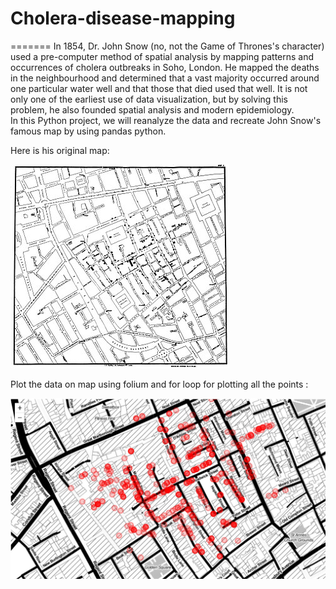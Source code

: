 # Cholera-disease-mapping
=======
In 1854, Dr. John Snow (no, not the Game of Thrones's character) used a pre-computer method of spatial analysis 
by mapping patterns and occurrences of cholera outbreaks in Soho, London. 
He mapped the deaths in the neighbourhood and determined that a vast majority occurred around one particular water well and that those that died used that well. 
It is not only one of the earliest use of data visualization, but by solving this problem, he also founded spatial analysis and modern epidemiology.  
In this Python project, we will reanalyze the data and recreate John Snow's famous map by using pandas python.

Here is his original map:

![alt text](https://github.com/Vincent3110/Cholera-disease-mapping/blob/main/img/johnsnow_original.jpg)

Plot the data on map using folium and for loop for plotting all the points : 

![alt text](https://github.com/Vincent3110/Cholera-disease-mapping/blob/main/img/map.JPG)
